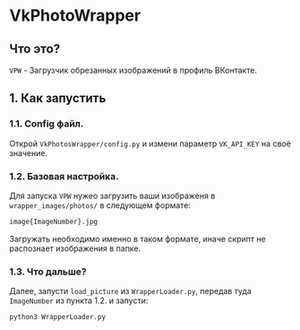 # VkPhotoWrapper

## Что это?

`VPW` - Загрузчик обрезанных изображений в профиль ВКонтакте.

## 1. Как запустить

### 1.1. Config файл.

Открой `VkPhotosWrapper/config.py` и измени параметр `VK_API_KEY` на своё значение.

### 1.2. Базовая настройка.

Для запуска `VPW` нужео загрузить ваши изображеня в `wrapper_images/photos/` в следующем формате:

```python 
image{ImageNumber}.jpg
```

Загружать необходимо именно в таком формате, иначе скрипт не распознает изображения в папке.

### 1.3. Что дальше?

Далее, запусти `load_picture` из `WrapperLoader.py`, передав туда `ImageNumber` из пункта 1.2. и запусти:

```python
python3 WrapperLoader.py
```
